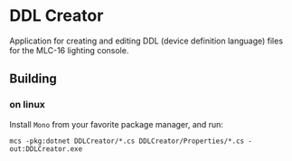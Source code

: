 DDL Creator
===========

Application for creating and editing DDL (device definition language) files for the MLC-16 lighting console.


Building
--------

### on linux

Install `Mono` from your favorite package manager, and run:

```shell
mcs -pkg:dotnet DDLCreator/*.cs DDLCreator/Properties/*.cs -out:DDLCreator.exe
```

